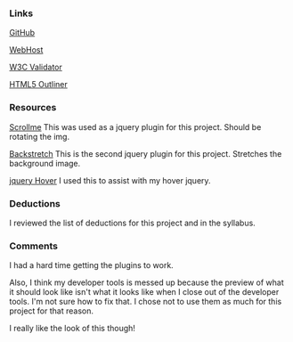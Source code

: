 ### Links

[GitHub](https://github.com/jennawsmith/project_resume_smith_jenna)

[WebHost](http://jennasclassroom.com/adv2_project_resume_smith_jenna/)

[W3C Validator](https://validator.w3.org/nu/#file)

[HTML5 Outliner](https://gsnedders.html5.org/outliner/process.py)

### Resources

[Scrollme](http://scrollme.nckprsn.com/)
This was used as a jquery plugin for this project. Should be rotating the img.

[Backstretch](http://www.jquery-backstretch.com/)
This is the second jquery plugin for this project. Stretches the background image.

[jquery Hover](https://www.w3schools.com/jquery/event_hover.asp)
I used this to assist with my hover jquery.

### Deductions

I reviewed the list of deductions for this project and in the syllabus.

### Comments

I had a hard time getting the plugins to work.

Also, I think my developer tools is messed up because the preview of what it should look like isn't what it looks like when I close out of the developer tools. I'm not sure how to fix that. I chose not to use them as much for this project for that reason. 

I really like the look of this though!
